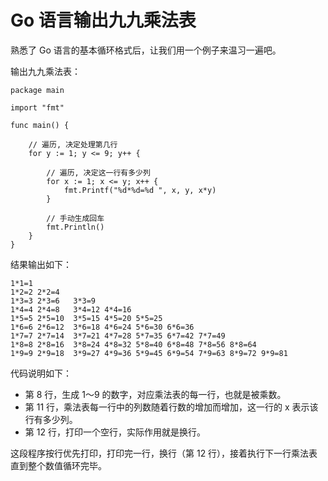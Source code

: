 # Go 语言输出九九乘法表

熟悉了 Go 语言的基本循环格式后，让我们用一个例子来温习一遍吧。

输出九九乘法表：

```
package main

import "fmt"

func main() {

    // 遍历, 决定处理第几行
    for y := 1; y <= 9; y++ {

        // 遍历, 决定这一行有多少列
        for x := 1; x <= y; x++ {
            fmt.Printf("%d*%d=%d ", x, y, x*y)
        }

        // 手动生成回车
        fmt.Println()
    }
}
```

结果输出如下：

```
1*1=1
1*2=2 2*2=4
1*3=3 2*3=6   3*3=9
1*4=4 2*4=8   3*4=12 4*4=16
1*5=5 2*5=10  3*5=15 4*5=20 5*5=25
1*6=6 2*6=12  3*6=18 4*6=24 5*6=30 6*6=36
1*7=7 2*7=14  3*7=21 4*7=28 5*7=35 6*7=42 7*7=49
1*8=8 2*8=16  3*8=24 4*8=32 5*8=40 6*8=48 7*8=56 8*8=64
1*9=9 2*9=18  3*9=27 4*9=36 5*9=45 6*9=54 7*9=63 8*9=72 9*9=81
```

代码说明如下：

*   第 8 行，生成 1～9 的数字，对应乘法表的每一行，也就是被乘数。
*   第 11 行，乘法表每一行中的列数随着行数的增加而增加，这一行的 x 表示该行有多少列。
*   第 12 行，打印一个空行，实际作用就是换行。

这段程序按行优先打印，打印完一行，换行（第 12 行），接着执行下一行乘法表直到整个数值循环完毕。